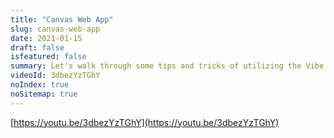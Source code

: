 ```yaml
---
title: "Canvas Web App"
slug: canvas-web-app
date: 2021-01-15
draft: false
isfeatured: false
summary: Let's walk through some tips and tricks of utilizing the Vibe Canvas Application on the web browser. 
videoId: 3dbezYzTGhY
noIndex: true
noSitemap: true
---
```




[https://youtu.be/3dbezYzTGhY](https://youtu.be/3dbezYzTGhY)
